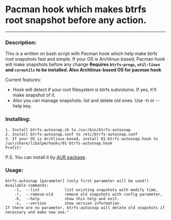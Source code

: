 # Pacman hook which makes btrfs root snapshot before any action.
***
### Description: 
This is a written on bash script with Pacman hook which help make btrfs root snapshots fast and simple. If your OS is Archlinux-based, Pacman hook will make snapshots before any change **Requires `btrfs-progs`, `util-linux` and `coreutils` to be installed. Also Archlinux-based OS for pacman hook**

Current features:
* Hook will detect if your root filesystem is btrfs subvolume. If yes, it'll make snapshot of it.
* Also you can manage snapshots: list and delete old ones. Use -h or --help key.
### Installing: 
```
1. Install btrfs-autosnap.sh to /usr/bin/btrfs-autosnap
2. Install btrfs-autosnap.conf to /etc/btrfs-autosnap.conf
3. If your OS is Archlinux-based, install 01-btrfs-autosnap.hook to /usr/share/libalpm/hooks/01-btrfs-autosnap.hook
Profit!
```
P.S. You can install it by [AUR package](https://aur.archlinux.org/packages/btrfs-autosnap/).
### Usage: 
```
btrfs-autosnap [parameter] (only first parameter will be used!)
Available commands:
    -l,  --list           list existing snapshots with modify time,
    -r,  --remove-old     remove old snapshots with config parameter,
    -h,  --help           show this help and exit.
    -v,  --version        show version information.
If there are no parameter, btrfs-autosnap will delete old snapshots if necessary and make new one."
```
